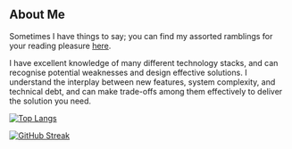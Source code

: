 ## About Me

Sometimes I have things to say; you can find my assorted ramblings for your reading pleasure [here](https://quotidian-ennui.github.io). 

I have excellent knowledge of many different technology stacks, and can recognise potential weaknesses and design effective solutions. I understand the interplay between new features, system complexity, and technical debt, and can make trade-offs among them effectively to deliver the solution you need.

[![Top Langs](https://github-readme-stats.vercel.app/api/top-langs/?username=quotidian-ennui&layout=compact&theme=dark&langs_count=10)](https://github.com/anuraghazra/github-readme-stats) 

[![GitHub Streak](http://github-readme-streak-stats.herokuapp.com?user=quotidian-ennui&theme=dark)](https://git.io/streak-stats)



